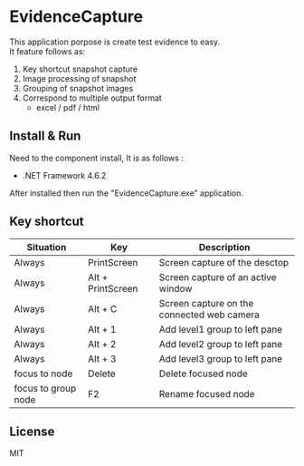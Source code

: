 # EvidenceCapture

This application porpose is create test evidence to easy.<br/>
It feature follows as:

 1. Key shortcut snapshot capture
 2. Image processing of snapshot
 3. Grouping of snapshot images
 4. Correspond to multiple output format
    * excel / pdf / html

## Install & Run
Need to the component install, It is as follows :

* .NET Framework 4.6.2

After installed then run the "EvidenceCapture.exe" application.


## Key shortcut


|Situation|Key|Description|
|---|---|---|
|Always|PrintScreen|Screen capture of the desctop|
|Always|Alt + PrintScreen |Screen capture of an active window|
|Always|Alt + C|Screen capture on the connected web camera|
|Always|Alt + 1|Add level1 group to left pane|
|Always|Alt + 2|Add level2 group to left pane|
|Always|Alt + 3|Add level3 group to left pane|
|focus to node|Delete|Delete focused node|
|focus to group node|F2|Rename focused node|



## License
MIT